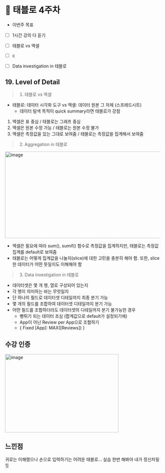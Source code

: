 # 🎨 태블로 4주차
- 이번주 목표
- [ ] 1시간 강의 다 듣기
- [ ] 태블로 vs 엑셀
- [ ] c
- [ ] Data investigation in 태블로


 ## 19. Level of Detail
 > 1) 태블로 vs 엑셀
* 태블로: 데이터 시각화 도구 vs 엑셀: 데이터 원본 그 자체 (스프레드시트)
  * 데이터 탐색 목적이 quick summary라면 태블로가 강점
1) 엑셀은 표 중심 / 태블로는 그래프 중심
2) 엑셀은 원본 수정 가능 / 태블로는 원본 수정 불가
3) 엑셀은 측정값을 있는 그대로 보여줌 / 태블로는 측정값을 집계해서 보여줌

 > 2) Aggregation in 태블로
<img width="757" height="281" alt="image" src="https://github.com/user-attachments/assets/704f53b8-87af-4342-aa8c-82bcffa6239b" />

* 엑셀은 필요에 따라 sum(), sumif() 함수로 측정값을 집계하지만, 태블로는 측정값 집계를 default로 보여줌
* 태블로는 어떻게 집계값을 나눌지(slice)에 대한 고민을 충분히 해야 함. 또한, slice한 데이터가 어떤 뜻일지도 이해해야 함

> 3) Data investigation in 태블로
* 데이터셋은 몇 개 행, 열로 구성되어 있는지
* 각 행이 의미하는 바는 무엇일지
* 단 하나의 필드로 데이터셋 디테일까지 최종 분기 가능
* 몇 개의 필드를 조합하여 데이터셋 디테일까지 분기 가능
* 어떤 필드를 조합하더라도 데이터셋의 디테일까지 분기 불가능한 경우
  * 뻥튀기 되는 데이터 조심 (합계값으로 default가 설정되기에)
  * App이 아닌 Review per App으로 조합하기
  * { Fixed [App]: MAX([Reviews]) }
 ## 수강 인증
<img width="369" height="254" alt="image" src="https://github.com/user-attachments/assets/6fbb3992-3dfe-4a87-923d-51175913da32" />

 ## 느낀점
 귀로는 이해했으나 손으로 입력하기는 어려운 태블로... 실습 한번 해봐야 내가 정신차릴듯
